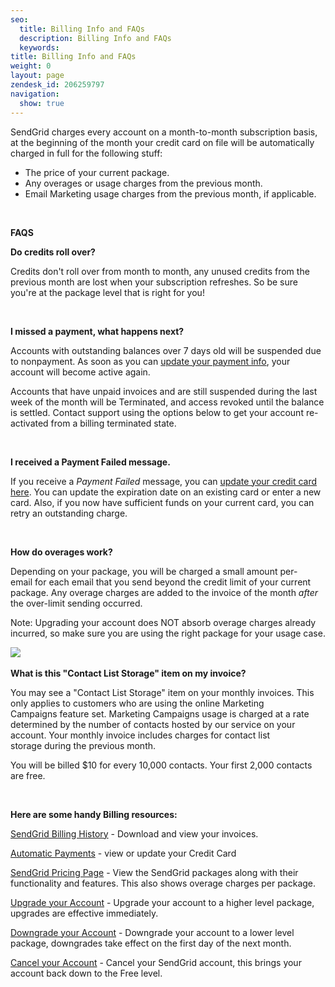 ```yaml
---
seo:
  title: Billing Info and FAQs
  description: Billing Info and FAQs
  keywords:
title: Billing Info and FAQs
weight: 0
layout: page
zendesk_id: 206259797
navigation:
  show: true
---
```


SendGrid charges&nbsp;every account on a month-to-month subscription basis, at&nbsp;the beginning of the month your credit card on file will&nbsp;be automatically charged&nbsp;in full for the following stuff:

- The price of your current package.
- Any overages or usage charges from&nbsp;the previous month.
- Email Marketing&nbsp;usage charges from&nbsp;the previous month, if applicable.

&nbsp;

**FAQS**

**Do credits roll over?**

Credits don't roll over from month to month, any unused credits from the previous month are lost when your subscription refreshes. So be sure you're at&nbsp;the package level that is right for you!&nbsp;

&nbsp;

**I missed a payment, what happens next?**

Accounts with outstanding balances over 7 days old will&nbsp;be suspended due to nonpayment. As soon as you can [update your payment info](http://support.sendgrid.com/hc/en-us/articles/200183078-Update-your-Credit-Card-Resubmit-Payments), your account will become active again.

Accounts&nbsp;that have&nbsp;unpaid invoices and are still suspended during the last week of the month will be Terminated, and access revoked until the balance is settled. Contact support using the options below to get your account re-activated from a billing terminated state.&nbsp;

&nbsp;

**I received a Payment Failed message.**

If you receive a _Payment Failed_ message, you can [update your credit card here](http://support.sendgrid.com/hc/en-us/articles/200183078-Update-your-Credit-Card-Resubmit-Payments). You can update the expiration date on an existing card or enter a new card. Also, if you now have sufficient funds on your current card, you can retry an outstanding charge.

&nbsp;

**How do overages work?** &nbsp;

Depending on your package, you will be charged a small amount per-email&nbsp;for each email that you send beyond the credit limit of your current package. Any&nbsp;overage charges are added to the invoice of the month _after_ the over-limit sending occurred.&nbsp;

Note: Upgrading your account does NOT absorb overage charges already incurred, so make sure you are using the right package for your usage case.

![]({{root_url}}/images/2015-05-26_0952.png)&nbsp;

**What is this "Contact List Storage"&nbsp;item on my invoice?**

You may&nbsp;see a&nbsp;"Contact List Storage"&nbsp;item on your monthly invoices. This only applies to customers who are using the online Marketing Campaigns&nbsp;feature set. Marketing Campaigns&nbsp;usage is charged at a rate determined by the number of contacts&nbsp;hosted by our service on your account. Your monthly&nbsp;invoice includes charges for contact list storage&nbsp;during the previous month.

You will be billed $10 for every 10,000 contacts. Your first 2,000 contacts are free.

&nbsp;

**Here are some handy&nbsp;Billing resources:**

[SendGrid Billing History](https://sendgrid.com/settings/billing) - Download and view your&nbsp;invoices.

[Automatic Payments](https://sendgrid.com/settings/billing) - view or update your Credit Card

[SendGrid Pricing Page](http://sendgrid.com/pricing.html)&nbsp;- View the SendGrid packages along with their functionality and features. This also shows overage charges per package.

[Upgrade your Account](https://sendgrid.com/settings/billing)&nbsp;- Upgrade your account to a higher level package, upgrades are effective immediately.&nbsp;

[Downgrade your Account](https://sendgrid.com/settings/billing)&nbsp;- Downgrade your account to a lower level package, downgrades take effect on the first day of the next month.

[Cancel your Account](https://sendgrid.com/settings/billing)&nbsp;- Cancel your SendGrid account, this brings your account back down to the Free level.

&nbsp;
